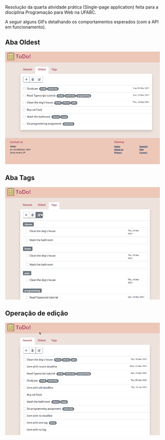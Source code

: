 
Resolução da quarta atividade prática (Single-page application) feita para a disciplina Programação para Web na UFABC.

A seguir alguns GIFs detalhando os comportamentos esperados (com a API em funcionamento).

## Aba Oldest

![oldest-demo](./doc/oldest-demo.gif)

## Aba Tags

![tags-demo](./doc/tags-demo.gif)

## Operação de edição

![edit-demo](./doc/edit-demo.gif)

